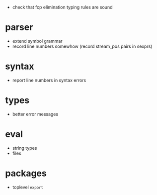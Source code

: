 
- check that fcp elimination typing rules are sound 


# parser

- extend symbol grammar
- record line numbers somewhow (record stream_pos pairs in sexprs)

# syntax

- report line numbers in syntax errors

# types

- better error messages

# eval

- string types
- files 

# packages

- toplevel `export`

